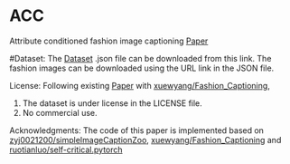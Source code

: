 # ACC
Attribute conditioned fashion image captioning [Paper](https://ieeexplore.ieee.org/document/9897417)

#Dataset:
The [Dataset](https://drive.google.com/file/d/1iX59SCYD8242UJVG6l-dMmJiEVfZlZ_f/view?usp=sharing) .json file can be downloaded from this link. The fashion images can be downloaded using the URL link in the JSON file.

License:
Following existing [Paper](https://arxiv.org/abs/2008.02693) with [xuewyang/Fashion_Captioning](https://github.com/xuewyang/Fashion_Captioning), 
1. The dataset is under license in the LICENSE file.
2. No commercial use.

Acknowledgments:
The code of this paper is implemented based on [zyj0021200/simpleImageCaptionZoo](https://github.com/zyj0021200/simpleImageCaptionZoo), [xuewyang/Fashion_Captioning](https://github.com/xuewyang/Fashion_Captioning) and [ruotianluo/self-critical.pytorch](https://github.com/ruotianluo/self-critical.pytorch)


